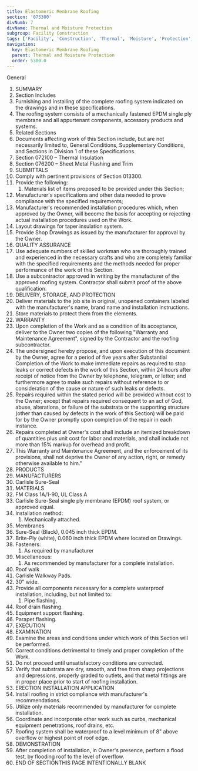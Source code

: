 ```yaml
---
title: Elastomeric Membrane Roofing
section: '075300'
divNumb: 7
divName: Thermal and Moisture Protection
subgroup: Facility Construction
tags: ['Facility', 'Construction', 'Thermal', 'Moisture', 'Protection', 'Elastomeric', 'Membrane', 'Roofing']
navigation:
  key: Elastomeric Membrane Roofing
  parent: Thermal and Moisture Protection
  order: 5300.0
---
```



General
   1. SUMMARY
   1. Section Includes
   1. Furnishing and installing of the complete roofing system indicated on the drawings and in these specifications.
   1. The roofing system consists of a mechanically fastened EPDM single ply membrane and all appurtenant components, accessory products and systems.
   1. Related Sections
   1. Documents affecting work of this Section include, but are not necessarily limited to, General Conditions, Supplementary Conditions, and Sections in Division 1 of these Specifications.
   1. Section 072100 – Thermal Insulation
   1. Section 076200 – Sheet Metal Flashing and Trim
   1. SUBMITTALS
   1. Comply with pertinent provisions of Section 013300.
   1. Provide the following:
      1. Materials list of items proposed to be provided under this Section;
   1. Manufacturer's specifications and other data needed to prove compliance with the specified requirements;
   1. Manufacturer's recommended installation procedures which, when approved by the Owner, will become the basis for accepting or rejecting actual installation procedures used on the Work.
   1. Layout drawings for taper insulation system.
   1. Provide Shop Drawings as issued by the manufacturer for approval by the Owner.
   1. QUALITY ASSURANCE
   1. Use adequate numbers of skilled workman who are thoroughly trained and experienced in the necessary crafts and who are completely familiar with the specified requirements and the methods needed for proper performance of the work of this Section.
   1. Use a subcontractor approved in writing by the manufacturer of the approved roofing system. Contractor shall submit proof of the above qualification.
   1. DELIVERY, STORAGE, AND PROTECTION
   1. Deliver materials to the job site in original, unopened containers labeled with the manufacturer's name, brand name and installation instructions.
   1. Store materials to protect them from the elements.
   1. WARRANTY
   1. Upon completion of the Work and as a condition of its acceptance, deliver to the Owner two copies of the following "Warranty and Maintenance Agreement", signed by the Contractor and the roofing subcontractor.
   1. The undersigned hereby propose, and upon execution of this document by the Owner, agree for a period of five years after Substantial Completion of the Work to make immediate repairs as required to stop leaks or correct defects in the work of this Section, within 24 hours after receipt of notice from the Owner by telephone, telegram, or letter; and furthermore agree to make such repairs without reference to or consideration of the cause or nature of such leaks or defects.
   1. Repairs required within the stated period will be provided without cost to the Owner; except that repairs required consequent to an act of God, abuse, alterations, or failure of the substrata or the supporting structure (other than caused by defects in the work of this Section) will be paid for by the Owner promptly upon completion of the repair in each instance.
   1. Repairs completed at Owner's cost shall include an itemized breakdown of quantities plus unit cost for labor and materials, and shall include not more than 15% markup for overhead and profit.
   1. This Warranty and Maintenance Agreement, and the enforcement of its provisions, shall not deprive the Owner of any action, right, or remedy otherwise available to him."
   1. PRODUCTS
   1. MANUFACTURERS
   1. Carlisle Sure-Seal
   1. MATERIALS
   1. FM Class 1A/1-90, UL Class A
   1. Carlisle Sure-Seal single ply membrane (EPDM) roof system, or approved equal.
   1. Installation method:
      1. Mechanically attached.
   1. Membranes
   1. Sure-Seal (Black), 0.045 inch thick EPDM.
   1. Brite-Ply (white), 0.060 inch thick EPDM where located on Drawings.
   1. Fasteners:
      1. As required by manufacturer
   1. Miscellaneous:
      1. As recommended by manufacturer for a complete installation.
   1. Roof walk
   1. Carlisle Walkway Pads.
   1. 30" wide.
   1. Provide all components necessary for a complete waterproof installation, including, but not limited to:
      1. Pipe flashing,
   1. Roof drain flashing.
   1. Equipment support flashing.
   1. Parapet flashing.
   1. EXECUTION
   1. EXAMINATION
   1. Examine the areas and conditions under which work of this Section will be performed.
   1. Correct conditions detrimental to timely and proper completion of the Work.
   1. Do not proceed until unsatisfactory conditions are corrected.
   1. Verify that substrata are dry, smooth, and free from sharp projections and depressions, properly graded to outlets, and that metal fittings are in proper place prior to start of roofing installation.
   1. ERECTION INSTALLATION APPLICATION
   1. Install roofing in strict compliance with manufacturer's recommendations.
   1. Utilize only materials recommended by manufacturer for complete installation.
   1. Coordinate and incorporate other work such as curbs, mechanical equipment penetrations, roof drains, etc.
   1. Roofing system shall be waterproof to a level minimum of 8" above overflow or highest point of roof edge.
   1. DEMONSTRATION
   1. After completion of installation, in Owner's presence, perform a flood test, by flooding roof to the level of overflow.
1. END OF SECTIONTHIS PAGE INTENTIONALLY BLANK

